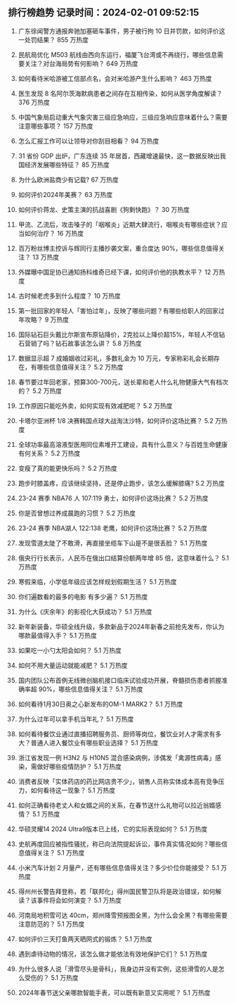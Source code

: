 
## 排行榜趋势 记录时间：2024-02-01 09:52:15
  
  1. 广东徐闻警方通报奔驰加塞砸车事件，男子被行拘 10 日并罚款，如何评价这一处罚结果？ 855 万热度
    
  2. 民航局优化 M503 航线由西向东运行，福厦飞台湾或不再绕行，哪些信息需要关注？对台海局势有何影响？ 649 万热度
    
  3. 如何看待米哈游被工信部点名，会对米哈游产生什么影响？ 463 万热度
    
  4. 医生发现 8 名阿尔茨海默病患者之间存在互相传染，如何从医学角度解读？ 376 万热度
    
  5. 中国气象局启动重大气象灾害三级应急响应，三级应急响应意味着什么？需要注意哪些事项？ 157 万热度
    
  6. 怎么汇报工作可以让领导对你刮目相看？ 94 万热度
    
  7. 31 省份 GDP 出炉，广东连续 35 年居首，西藏增速最快，这一数据反映出我国经济发展哪些特征？ 85 万热度
    
  8. 为什么欧洲盐商少有记载? 67 万热度
    
  9. 如何评价2024年美赛？ 63 万热度
    
  10. 如何评价蒋龙、史策主演的抗战喜剧《狗剩快跑》？ 30 万热度
    
  11. 甲流、乙流后，攻击嗓子的「咽喉炎」近期大肆流行，咽喉炎有哪些症状？应当如何治疗？ 16 万热度
    
  12. 百万粉丝博主控诉与辉同行主播抄袭文案，重合度达 90%，哪些信息值得关注？ 13 万热度
    
  13. 外媒曝中国足协已通知扬科维奇已经下课，如何评价他的执教水平？ 12 万热度
    
  14. 古时候老虎多到什么程度？ 10 万热度
    
  15. 第一批回家的年轻人「害怕过年」，反映了哪些问题？有哪些给职人的回家过年攻略？ 9 万热度
    
  16. 国际钻石巨头戴比尔斯宣布原钻降价，2克拉以上降价超15%，年轻人不信钻石营销了吗？钻石故事该怎么讲？ 5.8 万热度
    
  17. 数据显示超 7 成婚姻收过彩礼，多数礼金为 10 万元，专家称彩礼会长期存在，有哪些信息值得关注？ 5.2 万热度
    
  18. 春节要过年回老家，预算300-700元，送长辈和老人什么礼物健康大气有档次的？ 5.2 万热度
    
  19. 工作原因只能吃外卖，如何实现有效减肥呢？ 5.2 万热度
    
  20. 卡塔尔亚洲杯 1/8 决赛韩国点球大战淘汰沙特，如何评价这场比赛？ 5.2 万热度
    
  21. 全球功率最高溶液型医用同位素堆开工建设，具有什么意义？与百姓生命健康有何关系？ 5.2 万热度
    
  22. 变瘦了真的能更快乐吗？ 5.2 万热度
    
  23. 跑步时膝盖疼，应该继续坚持，还是停止跑步，该怎么缓解膝痛? 5.2 万热度
    
  24. 23-24 赛季 NBA76 人 107:119 勇士，如何评价这场比赛？ 5.2 万热度
    
  25. 你是否曾想过养成晨跑的习惯？ 5.2 万热度
    
  26. 23-24 赛季 NBA湖人 122:138 老鹰，如何评价这场比赛？ 5.2 万热度
    
  27. 发现雪道太陡了不敢滑，再直接坐缆车下山是不是很丢脸？ 5.1 万热度
    
  28. 俄央行行长表示，人民币在俄出口结算份额两年增 85 倍，这意味着什么？ 5.1 万热度
    
  29. 寒假来临，小学低年级应该怎样规划假期生活？ 5.1 万热度
    
  30. 你们遍数看的最多的电影 有多少遍？ 5.1 万热度
    
  31. 为什么《庆余年》的影视化大获成功？ 5.1 万热度
    
  32. 新年新装备，华硕全线升级，多款新品于2024年新春之前抢先发布，你认为哪款最值得入手？ 5.1 万热度
    
  33. 如果吃一小勺太阳会如何？ 5.1 万热度
    
  34. 如何不用大量运动就能减肥？ 5.1 万热度
    
  35. 国内团队公布首例无线微创脑机接口临床试验成功开展，脊髓损伤患者抓握准确率超 90%，哪些信息值得关注？ 5.1 万热度
    
  36. 如何看待1月30日奥之心新发布的OM-1 MARK2？ 5.1 万热度
    
  37. 为什么过年可以拿手机当年礼？ 5.1 万热度
    
  38. 如何看待餐饮业通过直播招聘服务员、厨师等岗位，餐饮业对人才需求有多大？普通人进入餐饮业有哪些职业选择？ 5.1 万热度
    
  39. 浙江省发现一例 H3N2 与 H10N5 混合感染病例，涉偶发「禽源性病毒」感染，需做好哪些疫情防护？ 5.1 万热度
    
  40. 消费者反映「实体药店的药比网店贵不少」，销售人员称实体成本高有竞争压力，如何看待这一现象？ 5.1 万热度
    
  41. 如何正确看待老丈人和女婿之间的关系，在春节送什么礼物可以拉近翁婿感情？ 5.1 万热度
    
  42. 华硕灵耀14 2024 Ultra9版本已上线，它的实际表现如何？ 5.1 万热度
    
  43. 史航再度回应被指性骚扰，称已向法院提起诉讼，事件真实情况如何？哪些信息值得关注？ 5.1 万热度
    
  44. 小米汽车计划 2 月量产，还有哪些信息值得关注？多少价位你能接受？ 5.1 万热度
    
  45. 得州州长警告拜登称，若「联邦化」得州国民警卫队将是政治错误，如何解读？该事件将会如何演变？ 5.1 万热度
    
  46. 河南局地积雪可达 40cm，郑州降雪预报图全黑，为什么会全黑？有哪些需要注意防范的？ 5.1 万热度
    
  47. 如何评价三天打鱼两天晒网式的锻炼？ 5.1 万热度
    
  48. 遇到虐待动物的情况，该怎么做才能依法有效地保护它们？ 5.1 万热度
    
  49. 为什么很多人说「滑雪尽头是骨科」，我身边并没有实例，这些滑雪的人是怎么受伤的？ 5.1 万热度
    
  50. 2024年春节送父亲哪款智能手表，可以既有新意又实用呢？ 5.1 万热度
    